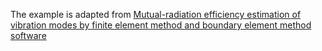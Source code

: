 The example is adapted from [Mutual-radiation efficiency estimation of vibration modes by finite element method and boundary element method software](http://dx.doi.org/10.1177/14613484211073274)

